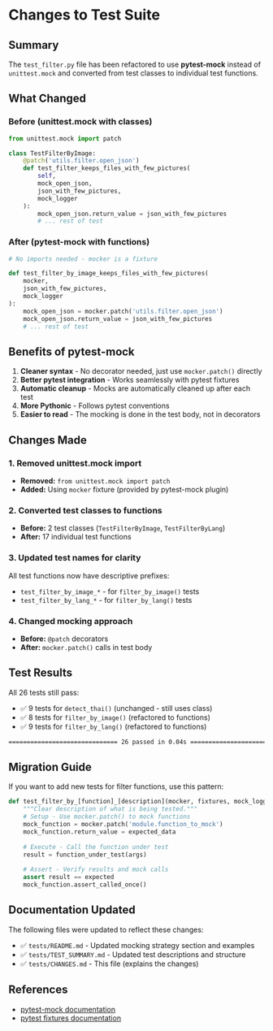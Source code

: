 # Changes to Test Suite

## Summary

The `test_filter.py` file has been refactored to use **pytest-mock** instead of `unittest.mock` and converted from test classes to individual test functions.

## What Changed

### Before (unittest.mock with classes)
```python
from unittest.mock import patch

class TestFilterByImage:
    @patch('utils.filter.open_json')
    def test_filter_keeps_files_with_few_pictures(
        self,
        mock_open_json,
        json_with_few_pictures,
        mock_logger
    ):
        mock_open_json.return_value = json_with_few_pictures
        # ... rest of test
```

### After (pytest-mock with functions)
```python
# No imports needed - mocker is a fixture

def test_filter_by_image_keeps_files_with_few_pictures(
    mocker,
    json_with_few_pictures,
    mock_logger
):
    mock_open_json = mocker.patch('utils.filter.open_json')
    mock_open_json.return_value = json_with_few_pictures
    # ... rest of test
```

## Benefits of pytest-mock

1. **Cleaner syntax** - No decorator needed, just use `mocker.patch()` directly
2. **Better pytest integration** - Works seamlessly with pytest fixtures
3. **Automatic cleanup** - Mocks are automatically cleaned up after each test
4. **More Pythonic** - Follows pytest conventions
5. **Easier to read** - The mocking is done in the test body, not in decorators

## Changes Made

### 1. Removed unittest.mock import
- **Removed:** `from unittest.mock import patch`
- **Added:** Using `mocker` fixture (provided by pytest-mock plugin)

### 2. Converted test classes to functions
- **Before:** 2 test classes (`TestFilterByImage`, `TestFilterByLang`)
- **After:** 17 individual test functions

### 3. Updated test names for clarity
All test functions now have descriptive prefixes:
- `test_filter_by_image_*` - for `filter_by_image()` tests
- `test_filter_by_lang_*` - for `filter_by_lang()` tests

### 4. Changed mocking approach
- **Before:** `@patch` decorators
- **After:** `mocker.patch()` calls in test body

## Test Results

All 26 tests still pass:
- ✅ 9 tests for `detect_thai()` (unchanged - still uses class)
- ✅ 8 tests for `filter_by_image()` (refactored to functions)
- ✅ 9 tests for `filter_by_lang()` (refactored to functions)

```bash
============================== 26 passed in 0.04s ==============================
```

## Migration Guide

If you want to add new tests for filter functions, use this pattern:

```python
def test_filter_by_[function]_[description](mocker, fixtures, mock_logger):
    """Clear description of what is being tested."""
    # Setup - Use mocker.patch() to mock functions
    mock_function = mocker.patch('module.function_to_mock')
    mock_function.return_value = expected_data
    
    # Execute - Call the function under test
    result = function_under_test(args)
    
    # Assert - Verify results and mock calls
    assert result == expected
    mock_function.assert_called_once()
```

## Documentation Updated

The following files were updated to reflect these changes:
- ✅ `tests/README.md` - Updated mocking strategy section and examples
- ✅ `tests/TEST_SUMMARY.md` - Updated test descriptions and structure
- ✅ `tests/CHANGES.md` - This file (explains the changes)

## References

- [pytest-mock documentation](https://pytest-mock.readthedocs.io/)
- [pytest fixtures documentation](https://docs.pytest.org/en/stable/fixture.html)

